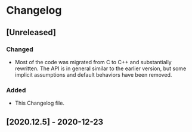 # Changelog

## [Unreleased]

### Changed

- Most of the code was migrated from C to C++ and substantially rewritten. The API is in general similar to 
  the earlier version, but some implicit assumptions and default behaviors have been removed.

### Added

- This Changelog file.

## [2020.12.5] - 2020-12-23
